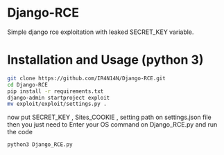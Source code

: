 # Django-RCE
Simple django rce exploitation with leaked SECRET_KEY variable. <br />
# Installation and Usage (python 3)
```bash
git clone https://github.com/IR4N14N/Django-RCE.git
cd Django-RCE
pip install -r requirements.txt
django-admin startproject exploit
mv exploit/exploit/settings.py .
```
now put SECRET_KEY , Sites_COOKIE , setting path on settings.json file <br />
then you just need to Enter your OS command on Django_RCE.py and run the code
```bash
python3 Django_RCE.py
```
